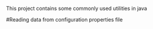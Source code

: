 This project contains some commonly used utilities in java

#Reading data from configuration properties file